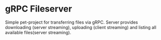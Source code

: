 
# gRPC Fileserver

Simple pet-project for transferring files via gRPC. Server provides downloading (server streaming), uploading (client streaming) and listing all available files(server streaming).
